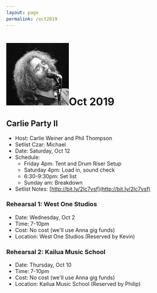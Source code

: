 ```yaml
---
layout: page
permalink: /oct2019
---
```


<h1><img class="ui avatar image" src="/images/jerryavatar.jpg">Oct 2019</h1>

## Carlie Party II

  * Host: Carlie Weiner and Phil Thompson 
  * Setlist Czar: Michael
  * Date: Saturday, Oct 12
  * Schedule: 
      * Friday 4pm: Tent and Drum Riser Setup
      * Saturday 4pm: Load in, sound check
      * 6:30-9:30pm: Set list
      * Sunday am: Breakdown
  * Setlist Notes: [http://bit.ly/2lc7vsf](http://bit.ly/2lc7vsf)

### Rehearsal 1: West One Studios

  * Date: Wednesday, Oct 2
  * Time: 7-10pm
  * Cost: No cost (we'll use Anna gig funds)
  * Location: West One Studios (Reserved by Kevin)
  
### Rehearsal 2: Kailua Music School

  * Date: Thursday, Oct 10
  * Time: 7-10pm
  * Cost: No cost (we'll use Anna gig funds)
  * Location: Kailua Music School (Reserved by Philip)
